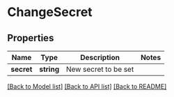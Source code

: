 # ChangeSecret

## Properties
Name | Type | Description | Notes
------------ | ------------- | ------------- | -------------
**secret** | **string** | New secret to be set | 


[[Back to Model list]](../README.md#documentation-for-models) [[Back to API list]](../README.md#documentation-for-api-endpoints) [[Back to README]](../README.md)


